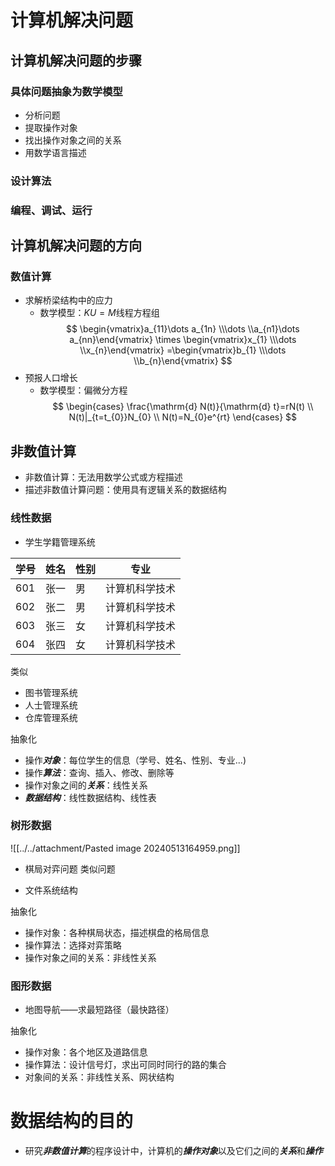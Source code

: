 # 计算机解决问题
## 计算机解决问题的步骤
### 具体问题抽象为数学模型
- 分析问题
- 提取操作对象
- 找出操作对象之间的关系
- 用数学语言描述

### 设计算法
### 编程、调试、运行

## 计算机解决问题的方向
### 数值计算

- 求解桥梁结构中的应力
  - 数学模型：$KU=M$线程方程组
$$
\begin{vmatrix}a_{11}\dots a_{1n} \\\dots \\a_{n1}\dots a_{nn}\end{vmatrix}
\times \begin{vmatrix}x_{1} \\\dots \\x_{n}\end{vmatrix}
=\begin{vmatrix}b_{1} \\\dots \\b_{n}\end{vmatrix}
$$
- 预报人口增长
  - 数学模型：偏微分方程
$$
\begin{cases}
\frac{\mathrm{d} N(t)}{\mathrm{d} t}=rN(t) \\
N(t)|_{t=t_{0}}N_{0} \\
N(t)=N_{0}e^{rt} 
\end{cases}
$$

## 非数值计算

- 非数值计算：无法用数学公式或方程描述
- 描述非数值计算问题：使用具有逻辑关系的数据结构

### 线性数据
- 学生学籍管理系统

| 学号 | 姓名 | 性别 | 专业           |
| ---- | ---- | ---- | ----------- |
| 601  | 张一 | 男   | 计算机科学技术 |
| 602  | 张二 | 男   | 计算机科学技术 |
| 603  | 张三 | 女   | 计算机科学技术 |
| 604  | 张四 | 女   | 计算机科学技术 | 

类似

- 图书管理系统
- 人士管理系统
- 仓库管理系统

抽象化

- 操作***对象***：每位学生的信息（学号、姓名、性别、专业...)
- 操作***算法***：查询、插入、修改、删除等
- 操作对象之间的***关系***：线性关系
- ***数据结构***：线性数据结构、线性表

### 树形数据
![[../../attachment/Pasted image 20240513164959.png]]

- 棋局对弈问题
类似问题

- 文件系统结构

抽象化

- 操作对象：各种棋局状态，描述棋盘的格局信息
- 操作算法：选择对弈策略
- 操作对象之间的关系：非线性关系

### 图形数据

- 地图导航——求最短路径（最快路径）

抽象化
- 操作对象：各个地区及道路信息
- 操作算法：设计信号灯，求出可同时同行的路的集合
- 对象间的关系：非线性关系、网状结构

# 数据结构的目的

- 研究***非数值计算***的程序设计中，计算机的***操作对象***以及它们之间的***关系***和***操作***

